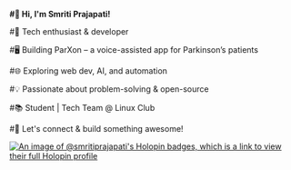 **#👋 Hi, I'm Smriti Prajapati!**

#🚀 Tech enthusiast & developer

#🖥️ Building ParXon – a voice-assisted app for Parkinson’s patients

#🌐 Exploring web dev, AI, and automation

#💡 Passionate about problem-solving & open-source

#📚 Student | Tech Team @ Linux Club

#💬 Let's connect & build something awesome!
<!--
**Smriti-Prajapati/Smriti-Prajapati** is a ✨ _special_ ✨ repository because its `README.md` (this file) appears on your GitHub profile.

Here are some ideas to get you started:

- 🔭 I’m currently working on ...
- 🌱 I’m currently learning ...
- 👯 I’m looking to collaborate on ...
- 🤔 I’m looking for help with ...
- 💬 Ask me about ...
- 📫 How to reach me: ...
- 😄 Pronouns: ...
- ⚡ Fun fact: ...
-->
[![An image of @smritiprajapati's Holopin badges, which is a link to view their full Holopin profile](https://holopin.me/smritiprajapati)](https://holopin.io/@smritiprajapati)

